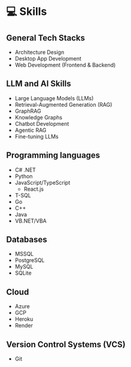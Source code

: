 # 💻 Skills

## General Tech Stacks
- Architecture Design
- Desktop App Development
- Web Development (Frontend & Backend)

## LLM and AI Skills
- Large Language Models (LLMs)
- Retrieval-Augmented Generation (RAG)
- GraphRAG
- Knowledge Graphs
- Chatbot Development
- Agentic RAG
- Fine-tuning LLMs

## Programming languages
- C# .NET
- Python
- JavaScript/TypeScript
  - React.js
- T-SQL
- Go
- C++
- Java
- VB.NET/VBA

## Databases
- MSSQL
- PostgreSQL
- MySQL
- SQLite

## Cloud
- Azure
- GCP
- Heroku
- Render

## Version Control Systems (VCS)
- Git